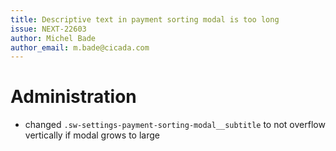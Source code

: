 ```yaml
---
title: Descriptive text in payment sorting modal is too long
issue: NEXT-22603
author: Michel Bade
author_email: m.bade@cicada.com
---
```

# Administration
* changed `.sw-settings-payment-sorting-modal__subtitle` to not overflow vertically if modal grows to large


